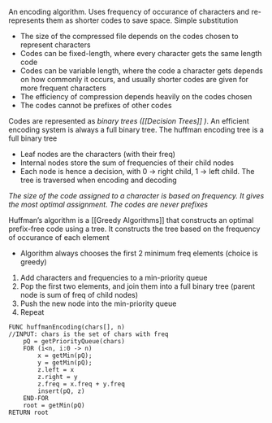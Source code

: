 An encoding algorithm. Uses frequency of occurance of characters and re-represents them as shorter codes to save space. Simple substitution
- The size of the compressed file depends on the codes chosen to represent characters
- Codes can be fixed-length, where every character gets the same length code
- Codes can be variable length, where the code a character gets depends on how commonly it occurs, and usually shorter codes are given for more frequent characters
- The efficiency of compression depends heavily on the codes chosen
- The codes cannot be prefixes of other codes

Codes are represented as *binary trees ([[Decision Trees]] )*. An efficient encoding system is always a full binary tree. The huffman encoding tree is a full binary tree
- Leaf nodes are the characters (with their freq)
- Internal nodes store the sum of frequencies of their child nodes
- Each node is hence a decision, with 0 → right child, 1 → left child. The tree is traversed when encoding and decoding

*The size of the code assigned to a character is based on frequency. It gives the most optimal assignment. The codes are never prefixes*

Huffman’s algorithm is a [[Greedy Algorithms]] that constructs an optimal prefix-free code using a tree. It constructs the tree based on the frequency of occurance of each element
- Algorithm always chooses the first 2 minimum freq elements (choice is greedy)
1. Add characters and frequencies to a min-priority queue
2. Pop the first two elements, and join them into a full binary tree (parent node is sum of freq of child nodes)
3. Push the new node into the min-priority queue
4. Repeat

``` al
FUNC huffmanEncoding(chars[], n)
//INPUT: chars is the set of chars with freq
	pQ = getPriorityQueue(chars)
	FOR (i<n, i:0 -> n)
		x = getMin(pQ);
		y = getMin(pQ);
		z.left = x
		z.right = y
		z.freq = x.freq + y.freq
		insert(pQ, z)
	END-FOR
	root = getMin(pQ)
RETURN root
```

